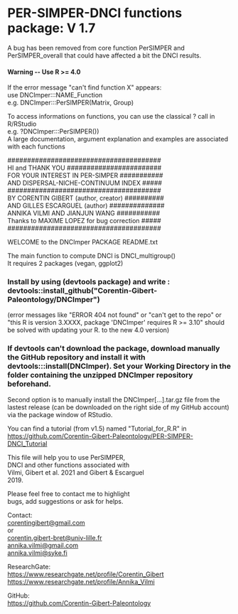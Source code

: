 # PER-SIMPER-DNCI functions package: V 1.7

A bug has been removed from core function PerSIMPER and PerSIMPER_overall that could have affected a bit the DNCI results. 

#### Warning -- Use R >= 4.0 <br/>
If the error message "can't find function X" appears:<br/>
use DNCImper:::NAME_Function<br/> 
e.g. DNCImper:::PerSIMPER(Matrix, Group)<br/> 

To access informations on functions, you can use the classical ? call in R/RStudio<br/> 
e.g. ?DNCImper:::PerSIMPER())<br/>
A large documentation, argument explanation and examples are associated with each functions<br/>

#######################################<br/>
HI and THANK YOU ########################<br/>
FOR YOUR INTEREST IN PER-SIMPER ###########<br/>
 AND DISPERSAL-NICHE-CONTINUUM INDEX #####<br/>
#######################################<br/>
BY CORENTIN GIBERT (author, creator) ##########<br/> 
AND GILLES ESCARGUEL (author) ##############<br/>
ANNIKA VILMI AND JIANJUN WANG ###########<br/>
Thanks to MAXIME LOPEZ for bug correction #####<br/>
#######################################<br/>

WELCOME to the DNCImper PACKAGE README.txt<br/>

The main function to compute DNCI is DNCI_multigroup()<br/>
It requires 2 packages (vegan, ggplot2)<br/>

### Install by using (devtools package) and write : devtools::install_github("Corentin-Gibert-Paleontology/DNCImper")<br/>
(error messages like "ERROR 404 not found" or "can't get to the repo" or "this R is version 3.XXXX, package 'DNCImper' requires R >= 3.10" should be solved with updating your R. to the new 4.0 version)<br/>

### If devtools can't download the package, download manually the GitHub repository and install it with devtools:::install(DNCImper). Set your Working Directory in the folder containing the unzipped DNCImper repository beforehand.<br/>
Second option is to manually install the DNCImper[...].tar.gz file from the lastest release (can be downloaded on the right side of my GitHub account) via the package window of RStudio. 

You can find a tutorial (from v1.5) named "Tutorial_for_R.R" in https://github.com/Corentin-Gibert-Paleontology/PER-SIMPER-DNCI_Tutorial<br/>

This file will help you to use PerSIMPER,<br/> 
DNCI and other functions associated with<br/>
Vilmi, Gibert et al. 2021 and Gibert & Escarguel<br/> 
2019. 

Please feel free to contact me to highlight<br/>
bugs, add suggestions or ask for helps.<br/>

Contact:<br/> 
corentingibert@gmail.com<br/> 
or<br/>
corentin.gibert-bret@univ-lille.fr<br/> 
annika.vilmi@gmail.com<br/>
annika.vilmi@syke.fi<br/>

ResearchGate:<br/>
https://www.researchgate.net/profile/Corentin_Gibert<br/>
https://www.researchgate.net/profile/Annika_Vilmi<br/>

GitHub:<br/> 
https://github.com/Corentin-Gibert-Paleontology



